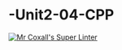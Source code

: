 # -Unit2-04-CPP
[![Mr Coxall's Super Linter](https://github.com/ICS3U-C-Programming-Volodymyr-K/-Unit2-04-CPP/workflows/Mr%20Coxall's%20Super%20Linter/badge.svg)](https://github.com/ICS3U-C-Programming-Volodymyr-K/-Unit2-04-CPP/actions/)
